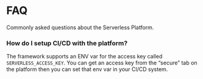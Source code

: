 # FAQ

Commonly asked questions about the Serverless Platform.

### How do I setup CI/CD with the platform?
The framework supports an ENV var for the access key called `SERVERLESS_ACCESS_KEY`.
You can get an access key from the “secure” tab on the platform then you can set that env var in your CI/CD system.
